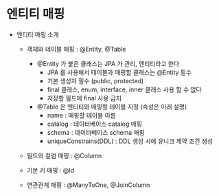 # 엔티티 매핑

- 엔티티 매핑 소개
    - 객체와 테이블 매핑 : @Entity, @Table
        - @Entity 가 붙은 클래스는 JPA 가 관리, 엔티티라고 한다
            - JPA 를 사용해서 테이블과 매핑할 클래스는 @Entity 필수
            - 기본 생성자 필수 (public, protected)
            - final 클래스, enum, interface, inner 클래스 사용 할 수 없다
            - 저장할 필드에 final 사용 금지
        - @Table 은 엔티티와 매핑할 테이블 지정 (속성은 아래 설명)
            - name : 매핑할 테이블 이름
            - catalog : 데이터베이스 catalog 매핑
            - schema : 데이터베이스 schema 매핑
            - uniqueConstrains(DDL) : DDL 생성 시에 유니크 제약 조건 생성
        
    - 필드와 컬럼 매핑 : @Column
    - 기본 키 매핑 : @Id
    - 연관관계 매핑 : @ManyToOne, @JoinColumn